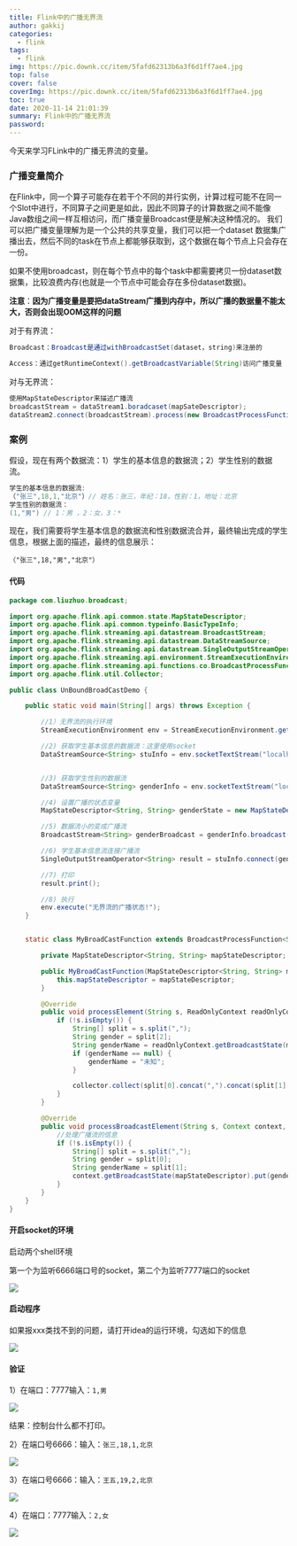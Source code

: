 ```yaml
---
title: Flink中的广播无界流
author: gakkij
categories:
  - flink
tags:
  - flink
img: https://pic.downk.cc/item/5fafd62313b6a3f6d1ff7ae4.jpg
top: false
cover: false
coverImg: https://pic.downk.cc/item/5fafd62313b6a3f6d1ff7ae4.jpg
toc: true
date: 2020-11-14 21:01:39
summary: Flink中的广播无界流
password:
---
```


今天来学习FLink中的广播无界流的变量。

### 广播变量简介

在Flink中，同一个算子可能存在若干个不同的并行实例，计算过程可能不在同一个Slot中进行，不同算子之间更是如此，因此不同算子的计算数据之间不能像Java数组之间一样互相访问，而广播变量Broadcast便是解决这种情况的。
我们可以把广播变量理解为是一个公共的共享变量，我们可以把一个dataset 数据集广播出去，然后不同的task在节点上都能够获取到，这个数据在每个节点上只会存在一份。

如果不使用broadcast，则在每个节点中的每个task中都需要拷贝一份dataset数据集，比较浪费内存(也就是一个节点中可能会存在多份dataset数据)。

**注意**：**因为广播变量是要把dataStream广播到内存中，所以广播的数据量不能太大，否则会出现OOM这样的问题**

对于有界流：

```java
Broadcast：Broadcast是通过withBroadcastSet(dataset，string)来注册的

Access：通过getRuntimeContext().getBroadcastVariable(String)访问广播变量
```

对与无界流：

```java
使用MapStateDescriptor来描述广播流
broadcastStream = dataStream1.boradcaset(mapSateDescriptor);
dataStream2.connect(broadcastStream).process(new BroadcastProcessFunction()).
```

### 案例

假设，现在有两个数据流：1）学生的基本信息的数据流；2）学生性别的数据流。

```java
学生的基本信息的数据流:
（"张三",18,1,"北京"）// 姓名：张三，年纪：18，性别：1，地址：北京
学生性别的数据流：
(1,"男") // 1：男 ，2：女，3：*
```

现在，我们需要将学生基本信息的数据流和性别数据流合并，最终输出完成的学生信息，根据上面的描述，最终的信息展示：

`（"张三",18,"男","北京"）`

#### 代码

```java
package com.liuzhuo.broadcast;

import org.apache.flink.api.common.state.MapStateDescriptor;
import org.apache.flink.api.common.typeinfo.BasicTypeInfo;
import org.apache.flink.streaming.api.datastream.BroadcastStream;
import org.apache.flink.streaming.api.datastream.DataStreamSource;
import org.apache.flink.streaming.api.datastream.SingleOutputStreamOperator;
import org.apache.flink.streaming.api.environment.StreamExecutionEnvironment;
import org.apache.flink.streaming.api.functions.co.BroadcastProcessFunction;
import org.apache.flink.util.Collector;

public class UnBoundBroadCastDemo {

    public static void main(String[] args) throws Exception {

        //1）无界流的执行环境
        StreamExecutionEnvironment env = StreamExecutionEnvironment.getExecutionEnvironment();

        //2) 获取学生基本信息的数据流：这里使用socket
        DataStreamSource<String> stuInfo = env.socketTextStream("localhost", 6666);


        //3) 获取学生性别的数据流
        DataStreamSource<String> genderInfo = env.socketTextStream("localhost", 7777);

        //4) 设置广播的状态变量
        MapStateDescriptor<String, String> genderState = new MapStateDescriptor("genderInfo", BasicTypeInfo.STRING_TYPE_INFO, BasicTypeInfo.STRING_TYPE_INFO);

        //5) 数据流小的变成广播流
        BroadcastStream<String> genderBroadcast = genderInfo.broadcast(genderState);

        //6) 学生基本信息流连接广播流
        SingleOutputStreamOperator<String> result = stuInfo.connect(genderBroadcast).process(new MyBroadCastFunction(genderState));

        //7) 打印
        result.print();

        //8) 执行
        env.execute("无界流的广播状态!");
    }


    static class MyBroadCastFunction extends BroadcastProcessFunction<String, String, String> {

        private MapStateDescriptor<String, String> mapStateDescriptor;

        public MyBroadCastFunction(MapStateDescriptor<String, String> mapStateDescriptor) {
            this.mapStateDescriptor = mapStateDescriptor;
        }

        @Override
        public void processElement(String s, ReadOnlyContext readOnlyContext, Collector<String> collector) throws Exception {
            if (!s.isEmpty()) {
                String[] split = s.split(",");
                String gender = split[2];
                String genderName = readOnlyContext.getBroadcastState(mapStateDescriptor).get(gender);
                if (genderName == null) {
                    genderName = "未知";
                }

                collector.collect(split[0].concat(",").concat(split[1].concat(",").concat(genderName).concat(",").concat(split[3])));
            }
        }

        @Override
        public void processBroadcastElement(String s, Context context, Collector<String> collector) throws Exception {
            //处理广播流的信息
            if (!s.isEmpty()) {
                String[] split = s.split(",");
                String gender = split[0];
                String genderName = split[1];
                context.getBroadcastState(mapStateDescriptor).put(gender, genderName);
            }
        }
    }
}

```

#### 开启socket的环境

启动两个shell环境

第一个为监听6666端口号的socket，第二个为监听7777端口的socket

![](https://pic.downk.cc/item/5fafe48401d93f4ea8fbc2c0.jpg)

#### 启动程序

如果报xxx类找不到的问题，请打开idea的运行环境，勾选如下的信息

![](https://pic.downk.cc/item/5fafe4df8d4c9a67fa6bb99d.jpg)

#### 验证

1）在端口：7777输入：`1,男`

![](https://pic.downk.cc/item/5fafe55f10e77682008b3cb4.jpg)

结果：控制台什么都不打印。

2）在端口号6666：输入：`张三,18,1,北京`

![](https://pic.downk.cc/item/5fafe62b13b6a3f6d1041064.jpg)

3）在端口号6666：输入：`王五,19,2,北京`

![](https://pic.downk.cc/item/5fafe69313b6a3f6d10438a4.jpg)

4）在端口：7777输入：`2,女`

![](https://pic.downk.cc/item/5fafe75b381403d331ef0760.jpg)

